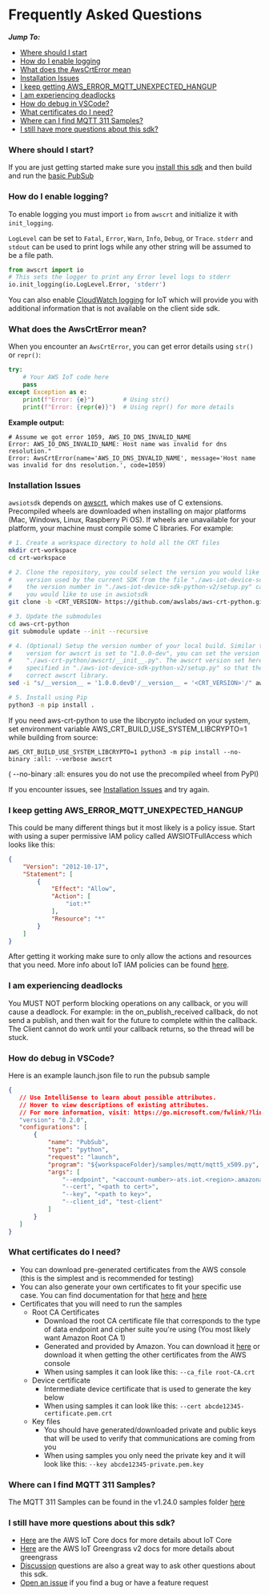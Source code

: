 # Frequently Asked Questions

*__Jump To:__*
* [Where should I start](#where-should-i-start)
* [How do I enable logging](#how-do-i-enable-logging)
* [What does the AwsCrtError mean](#what-does-the-awscrterror-mean)
* [Installation Issues](#installation-issues)
* [I keep getting AWS_ERROR_MQTT_UNEXPECTED_HANGUP](#i-keep-getting-aws_error_mqtt_unexpected_hangup)
* [I am experiencing deadlocks](#i-am-experiencing-deadlocks)
* [How do debug in VSCode?](#how-do-debug-in-vscode)
* [What certificates do I need?](#what-certificates-do-i-need)
* [Where can I find MQTT 311 Samples?](#where-can-i-find-mqtt-311-samples)
* [I still have more questions about this sdk?](#i-still-have-more-questions-about-this-sdk)

### Where should I start?

If you are just getting started make sure you [install this sdk](https://github.com/aws/aws-iot-device-sdk-python-v2#installation) and then build and run the [basic PubSub](https://github.com/aws/aws-iot-device-sdk-python-v2/tree/main/samples#pubsub)

### How do I enable logging?
To enable logging you must import `io` from `awscrt` and initialize it with `init_logging`.

`LogLevel` can be set to `Fatal`, `Error`, `Warn`, `Info`, `Debug`, or `Trace`. `stderr` and `stdout` can be used to print logs while any other string will be assumed to be a file path. 
``` python
from awscrt import io
# This sets the logger to print any Error level logs to stderr
io.init_logging(io.LogLevel.Error, 'stderr')
```
You can also enable [CloudWatch logging](https://docs.aws.amazon.com/iot/latest/developerguide/cloud-watch-logs.html) for IoT which will provide you with additional information that is not available on the client side sdk.

### What does the AwsCrtError mean?

When you encounter an `AwsCrtError`, you can get error details using `str()` or `repr()`:

```python
try:
    # Your AWS IoT code here
    pass
except Exception as e:
    print(f"Error: {e}")        # Using str()
    print(f"Error: {repr(e)}")  # Using repr() for more details
```

**Example output:** 
```
# Assume we got error 1059, AWS_IO_DNS_INVALID_NAME
Error: AWS_IO_DNS_INVALID_NAME: Host name was invalid for dns resolution."
Error: AwsCrtError(name='AWS_IO_DNS_INVALID_NAME', message='Host name was invalid for dns resolution.', code=1059)
```

### Installation Issues

`awsiotsdk` depends on [awscrt](https://github.com/awslabs/aws-crt-python), which makes use of C extensions. Precompiled wheels are downloaded when installing on major platforms (Mac, Windows, Linux, Raspberry Pi OS). If wheels are unavailable for your platform, your machine must compile some C libraries. For example:

```bash
# 1. Create a workspace directory to hold all the CRT files
mkdir crt-workspace
cd crt-workspace

# 2. Clone the repository, you could select the version you would like to use. You can find the awscrt 
#    version used by the current SDK from the file "./aws-iot-device-sdk-python-v2/setup.py". Update 
#    the version number in "./aws-iot-device-sdk-python-v2/setup.py" can change the awscrt version 
#    you would like to use in awsiotsdk
git clone -b <CRT_VERSION> https://github.com/awslabs/aws-crt-python.git

# 3. Update the submodules
cd aws-crt-python
git submodule update --init --recursive

# 4. (Optional) Setup the version number of your local build. Similar to the awsiotsdk, the default 
#    version for awscrt is set to "1.0.0-dev", you can set the version number of the local build in 
#    "./aws-crt-python/awscrt/__init__.py". The awscrt version set here need to match the version 
#    specified in "./aws-iot-device-sdk-python-v2/setup.py" so that the awsiotsdk could locate the 
#    correct awscrt library.
sed -i "s/__version__ = '1.0.0.dev0'/__version__ = '<CRT_VERSION>'/" awscrt/__init__.py

# 5. Install using Pip
python3 -m pip install .
```
If you need aws-crt-python to use the libcrypto included on your system, set environment variable AWS_CRT_BUILD_USE_SYSTEM_LIBCRYPTO=1 while building from source:
```
AWS_CRT_BUILD_USE_SYSTEM_LIBCRYPTO=1 python3 -m pip install --no-binary :all: --verbose awscrt
```
( --no-binary :all: ensures you do not use the precompiled wheel from PyPI)

If you encounter issues, see [Installation Issues](./PREREQUISITES.md#installation-issues) and try again.


### I keep getting AWS_ERROR_MQTT_UNEXPECTED_HANGUP

This could be many different things but it most likely is a policy issue. Start with using a super permissive IAM policy called AWSIOTFullAccess which looks like this:

``` json
{
    "Version": "2012-10-17",
    "Statement": [
        {
            "Effect": "Allow",
            "Action": [
                "iot:*"
            ],
            "Resource": "*"
        }
    ]
}
```

After getting it working make sure to only allow the actions and resources that you need. More info about IoT IAM policies can be found [here](https://docs.aws.amazon.com/iot/latest/developerguide/security_iam_service-with-iam.html).

### I am experiencing deadlocks
You MUST NOT perform blocking operations on any callback, or you will cause a deadlock. For example: in the on_publish_received callback, do not send a publish, and then wait for the future to complete within the callback. The Client cannot do work until your callback returns, so the thread will be stuck.

### How do debug in VSCode?

Here is an example launch.json file to run the pubsub sample
 ``` json
 {
    // Use IntelliSense to learn about possible attributes.
    // Hover to view descriptions of existing attributes.
    // For more information, visit: https://go.microsoft.com/fwlink/?linkid=830387
    "version": "0.2.0",
    "configurations": [
        {
            "name": "PubSub",
            "type": "python",
            "request": "launch",
            "program": "${workspaceFolder}/samples/mqtt/mqtt5_x509.py",
            "args": [
                "--endpoint", "<account-number>-ats.iot.<region>.amazonaws.com",
                "--cert", "<path to cert>",
                "--key", "<path to key>",
                "--client_id", "test-client"
            ]
        }
    ]
}
```

### What certificates do I need?

* You can download pre-generated certificates from the AWS console (this is the simplest and is recommended for testing)
* You can also generate your own certificates to fit your specific use case. You can find documentation for that [here](https://docs.aws.amazon.com/iot/latest/developerguide/x509-client-certs.html) and [here](https://iot-device-management.workshop.aws/en/provisioning-options.html)
* Certificates that you will need to run the samples
    * Root CA Certificates
        * Download the root CA certificate file that corresponds to the type of data endpoint and cipher suite you're using (You most likely want Amazon Root CA 1)
        * Generated and provided by Amazon. You can download it [here](https://www.amazontrust.com/repository/) or download it when getting the other certificates from the AWS console
        * When using samples it can look like this: `--ca_file root-CA.crt`
    * Device certificate
        * Intermediate device certificate that is used to generate the key below
        * When using samples it can look like this: `--cert abcde12345-certificate.pem.crt`
    * Key files
        * You should have generated/downloaded private and public keys that will be used to verify that communications are coming from you
        * When using samples you only need the private key and it will look like this: `--key abcde12345-private.pem.key`

### Where can I find MQTT 311 Samples?
The MQTT 311 Samples can be found in the v1.24.0 samples folder [here](https://github.com/aws/aws-iot-device-sdk-python-v2/tree/v1.24.0/samples)

### I still have more questions about this sdk?

* [Here](https://docs.aws.amazon.com/iot/latest/developerguide/what-is-aws-iot.html) are the AWS IoT Core docs for more details about IoT Core
* [Here](https://docs.aws.amazon.com/greengrass/v2/developerguide/what-is-iot-greengrass.html) are the AWS IoT Greengrass v2 docs for more details about greengrass
* [Discussion](https://github.com/aws/aws-iot-device-sdk-python-v2/discussions) questions are also a great way to ask other questions about this sdk.
* [Open an issue](https://github.com/aws/aws-iot-device-sdk-python-v2/issues) if you find a bug or have a feature request
